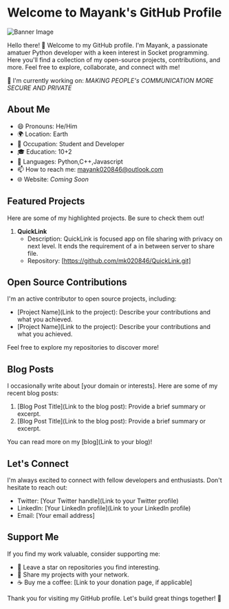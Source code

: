 # Welcome to Mayank's GitHub Profile

![Banner Image]()

Hello there! 👋 Welcome to my GitHub profile. I'm Mayank, a passionate amatuer Python developer with a keen interest in Socket programming. Here you'll find a collection of my open-source projects, contributions, and more. Feel free to explore, collaborate, and connect with me!

🌱 I'm currently working on: _MAKING PEOPLE's COMMUNICATION MORE SECURE AND PRIVATE_
## About Me

- 😄 Pronouns: He/Him
- 🌍 Location: Earth
- 💼 Occupation: Student and Developer
- 🎓 Education: 10+2
- 💬 Languages: Python,C++,Javascript
- 📫 How to reach me: mayank020846@outlook.com
- 🌐 Website: _Coming Soon_

## Featured Projects

Here are some of my highlighted projects. Be sure to check them out!

1. **QuickLink**
   - Description: QuickLink is focused app on file sharing with privacy on next level. It ends the requirement of a in between server to share file.
   - Repository: [https://github.com/mk020846/QuickLink.git]

## Open Source Contributions

I'm an active contributor to open source projects, including:

- [Project Name](Link to the project): Describe your contributions and what you achieved.
- [Project Name](Link to the project): Describe your contributions and what you achieved.

Feel free to explore my repositories to discover more!

## Blog Posts

I occasionally write about [your domain or interests]. Here are some of my recent blog posts:

1. [Blog Post Title](Link to the blog post): Provide a brief summary or excerpt.
2. [Blog Post Title](Link to the blog post): Provide a brief summary or excerpt.

You can read more on my [blog](Link to your blog)!

## Let's Connect

I'm always excited to connect with fellow developers and enthusiasts. Don't hesitate to reach out:

- Twitter: [Your Twitter handle](Link to your Twitter profile)
- LinkedIn: [Your LinkedIn profile](Link to your LinkedIn profile)
- Email: [Your email address]

## Support Me

If you find my work valuable, consider supporting me:

- 💬 Leave a star on repositories you find interesting.
- 📣 Share my projects with your network.
- ☕ Buy me a coffee: [Link to your donation page, if applicable]

Thank you for visiting my GitHub profile. Let's build great things together! 🚀

